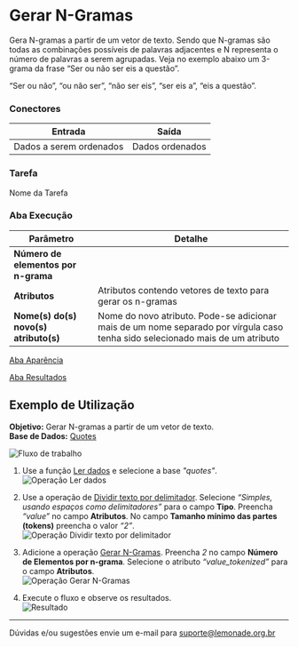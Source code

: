# Gerar N-Gramas

Gera N-gramas a partir de um vetor de texto. Sendo que N-gramas são todas as combinações possíveis de palavras adjacentes e N representa o número de palavras a serem agrupadas. Veja no exemplo abaixo um 3-grama da frase “Ser ou não ser eis a questão”.

“Ser ou não”, “ou não ser”, “não ser eis”, “ser eis a”, “eis a questão”.


### Conectores
| Entrada | Saída |
| --- | --- |
| Dados a serem ordenados | Dados ordenados |

### Tarefa
Nome da Tarefa

### Aba Execução
| Parâmetro | Detalhe |
| --- | --- |
| **Número de elementos por n-grama** |  |
| **Atributos** | Atributos contendo vetores de texto para gerar os n-gramas |
| **Nome(s) do(s) novo(s) atributo(s)** | Nome do novo atributo. Pode-se adicionar mais de um nome separado por vírgula caso tenha sido selecionado mais de um atributo |

[Aba Aparência][1]

[Aba Resultados][2]

## Exemplo de Utilização
**Objetivo:** Gerar N-gramas a partir de um vetor de texto.\
**Base de Dados:** [Quotes][3]

![Fluxo de trabalho](/img/spark/pre-processamento-de-dados/operacoes-textuais-gerar-n-gramas/image3.png)

1. Use a função [Ler dados][4] e selecione a base *"quotes"*.\
![Operação Ler dados](/img/spark/pre-processamento-de-dados/operacoes-textuais-gerar-n-gramas/image5.png)

2. Use a operação de [Dividir texto por delimitador][5]. Selecione *“Simples, usando espaços como delimitadores”* para o campo **Tipo**. Preencha *“value”* no campo **Atributos**. No campo **Tamanho mínimo das partes (tokens)** preencha o valor *“2”*.\
![Operação Dividir texto por delimitador](/img/spark/pre-processamento-de-dados/operacoes-textuais-gerar-n-gramas/image1.png)

3. Adicione a operação [Gerar N-Gramas][6]. Preencha *2* no campo **Número de Elementos por n-grama**. Selecione o atributo *“value_tokenized”* para o campo **Atributos**.\
![Operação Gerar N-Gramas](/img/spark/pre-processamento-de-dados/operacoes-textuais-gerar-n-gramas/image2.png)

4. Execute o fluxo e observe os resultados.\
![Resultado](/img/spark/pre-processamento-de-dados/operacoes-textuais-gerar-n-gramas/image4.png)

---
Dúvidas e/ou sugestões envie um e-mail para suporte@lemonade.org.br

[1]: /pt-br/spark/documentacao-geral/aba-aparencia.html
[2]: /pt-br/spark/documentacao-geral/aba-resultados.html
[3]: /pt-br/spark/base-de-dados/#quotes
[4]: /pt-br/spark/entrada-e-saida/ler-dados.html
[5]: /pt-br/spark/pre-processamento-de-dados/operacoes-textuais-dividir-texto-por-delimitador.html
[6]: /pt-br/spark/pre-processamento-de-dados/operacoes-textuais-gerar-n-gramas.html